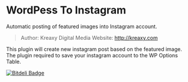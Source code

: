 # WordPess To Instagram

Automatic posting of featured images into Instagram account.

>Author: Kreaxy Digital Media
>Website: http://kreaxy.com

This plugin will create new instagram post based on the featured image. The plugin required to save your instagram account to the WP Options Table.


[![Bitdeli Badge](https://d2weczhvl823v0.cloudfront.net/mtasuandi/wordpesstoinstagram/trend.png)](https://bitdeli.com/free "Bitdeli Badge")

